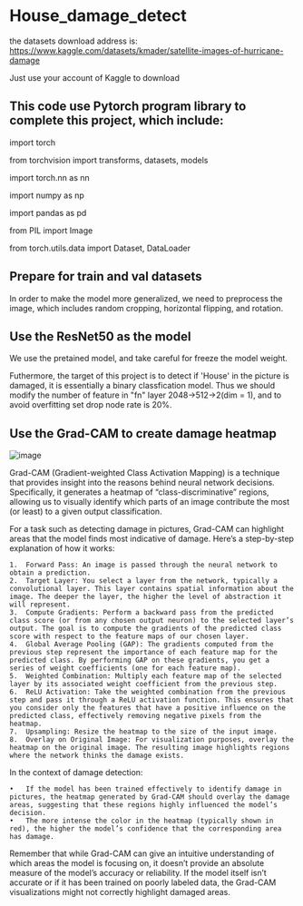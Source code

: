 # House_damage_detect

the datasets download address is: https://www.kaggle.com/datasets/kmader/satellite-images-of-hurricane-damage

Just use your account of Kaggle to download

This code use Pytorch program library to complete this project, which include:
--
import torch

from torchvision import transforms, datasets, models

import torch.nn as nn

import numpy as np

import pandas as pd

from PIL import Image

from torch.utils.data import Dataset, DataLoader


Prepare for train and val datasets
--

In order to make the model more generalized, we need to preprocess the image, which includes random cropping, horizontal flipping, and rotation.

Use the ResNet50 as the model
--
We use the pretained model, and take careful for freeze the model weight.

Futhermore, the target of this project is to detect if 'House' in the picture is damaged, it is essentially a binary classfication model. Thus we should modify the number of feature in "fn" layer 2048->512->2(dim = 1), and to avoid overfitting set drop node rate is 20%.

Use the Grad-CAM to create damage heatmap
--
![image](https://github.com/Alen-Xue/House_damage_detect/assets/126217366/9d84d4ca-2f72-41fe-8987-e9c2ca44b72f)

Grad-CAM (Gradient-weighted Class Activation Mapping) is a technique that provides insight into the reasons behind neural network decisions. Specifically, it generates a heatmap of “class-discriminative” regions, allowing us to visually identify which parts of an image contribute the most (or least) to a given output classification.

For a task such as detecting damage in pictures, Grad-CAM can highlight areas that the model finds most indicative of damage. Here’s a step-by-step explanation of how it works:

	1.	Forward Pass: An image is passed through the neural network to obtain a prediction.
	2.	Target Layer: You select a layer from the network, typically a convolutional layer. This layer contains spatial information about the image. The deeper the layer, the higher the level of abstraction it will represent.
	3.	Compute Gradients: Perform a backward pass from the predicted class score (or from any chosen output neuron) to the selected layer’s output. The goal is to compute the gradients of the predicted class score with respect to the feature maps of our chosen layer.
	4.	Global Average Pooling (GAP): The gradients computed from the previous step represent the importance of each feature map for the predicted class. By performing GAP on these gradients, you get a series of weight coefficients (one for each feature map).
	5.	Weighted Combination: Multiply each feature map of the selected layer by its associated weight coefficient from the previous step.
	6.	ReLU Activation: Take the weighted combination from the previous step and pass it through a ReLU activation function. This ensures that you consider only the features that have a positive influence on the predicted class, effectively removing negative pixels from the heatmap.
	7.	Upsampling: Resize the heatmap to the size of the input image.
	8.	Overlay on Original Image: For visualization purposes, overlay the heatmap on the original image. The resulting image highlights regions where the network thinks the damage exists.

In the context of damage detection:

	•	If the model has been trained effectively to identify damage in pictures, the heatmap generated by Grad-CAM should overlay the damage areas, suggesting that these regions highly influenced the model’s decision.
	•	The more intense the color in the heatmap (typically shown in red), the higher the model’s confidence that the corresponding area has damage.

Remember that while Grad-CAM can give an intuitive understanding of which areas the model is focusing on, it doesn’t provide an absolute measure of the model’s accuracy or reliability. If the model itself isn’t accurate or if it has been trained on poorly labeled data, the Grad-CAM visualizations might not correctly highlight damaged areas.




